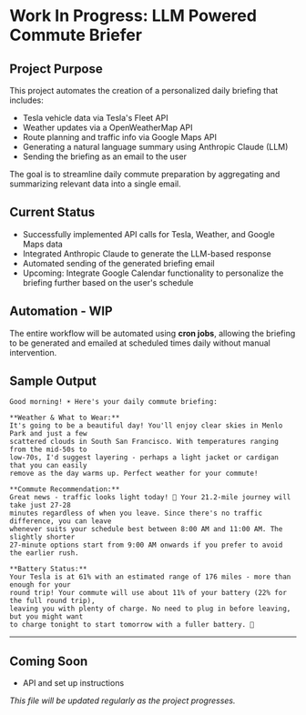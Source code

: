 # Work In Progress: LLM Powered Commute Briefer

## Project Purpose
This project automates the creation of a personalized daily briefing that includes:
- Tesla vehicle data via Tesla's Fleet API
- Weather updates via a OpenWeatherMap API
- Route planning and traffic info via Google Maps API
- Generating a natural language summary using Anthropic Claude (LLM)
- Sending the briefing as an email to the user

The goal is to streamline daily commute preparation by aggregating and summarizing relevant data into a single email.

## Current Status
- Successfully implemented API calls for Tesla, Weather, and Google Maps data
- Integrated Anthropic Claude to generate the LLM-based response
- Automated sending of the generated briefing email
- Upcoming: Integrate Google Calendar functionality to personalize the briefing further based on the user's schedule

## Automation - WIP
The entire workflow will be automated using **cron jobs**, allowing the briefing to be generated and emailed at scheduled times daily without manual intervention.

## Sample Output
```
Good morning! ☀️ Here's your daily commute briefing:

**Weather & What to Wear:**
It's going to be a beautiful day! You'll enjoy clear skies in Menlo Park and just a few 
scattered clouds in South San Francisco. With temperatures ranging from the mid-50s to 
low-70s, I'd suggest layering - perhaps a light jacket or cardigan that you can easily 
remove as the day warms up. Perfect weather for your commute!

**Commute Recommendation:**
Great news - traffic looks light today! 🚗 Your 21.2-mile journey will take just 27-28 
minutes regardless of when you leave. Since there's no traffic difference, you can leave 
whenever suits your schedule best between 8:00 AM and 11:00 AM. The slightly shorter 
27-minute options start from 9:00 AM onwards if you prefer to avoid the earlier rush.

**Battery Status:**
Your Tesla is at 61% with an estimated range of 176 miles - more than enough for your 
round trip! Your commute will use about 11% of your battery (22% for the full round trip), 
leaving you with plenty of charge. No need to plug in before leaving, but you might want 
to charge tonight to start tomorrow with a fuller battery. 🔋
```
---

## Coming Soon
- API and set up instructions

*This file will be updated regularly as the project progresses.*

